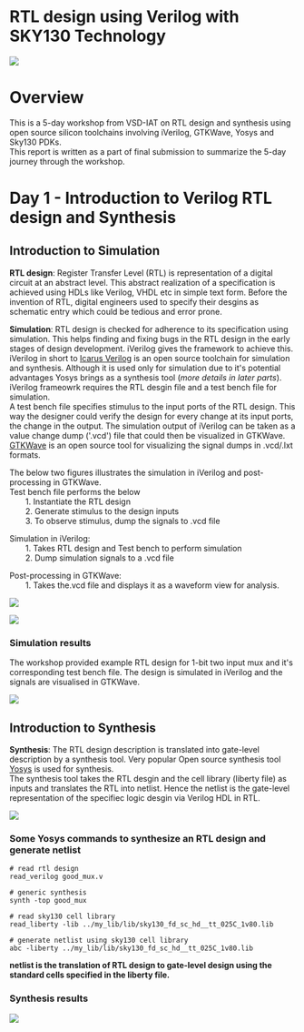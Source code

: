 # RTL design using Verilog with SKY130 Technology
![](assets/Verilog_flyer.png)

# Overview
This is a 5-day workshop from VSD-IAT on RTL design and synthesis using open source silicon toolchains involving iVerilog, GTKWave, Yosys and Sky130 PDKs.  
This report is written as a part of final submission to summarize the 5-day journey through the workshop.

# Day 1 - Introduction to Verilog RTL design and Synthesis
## Introduction to Simulation
**RTL design**: Register Transfer Level (RTL) is representation of a digital circuit at an abstract level. This abstract realization of a specification is achieved using HDLs like Verilog, VHDL etc in simple text form. Before the invention of RTL, digital engineers used to specify their desgins as schematic entry which could be tedious and error prone.  

**Simulation**: RTL design is checked for adherence to its specification using simulation. This helps finding and fixing bugs in the RTL design in the early stages of design development. iVerilog gives the framework to achieve this.
iVerilog in short to [Icarus Verilog](http://iverilog.icarus.com/) is an open source toolchain for simulation and synthesis. Although it is used only for simulation due to it's potential advantages Yosys brings as a synthesis tool (*more details in later parts*). iVerilog frameowrk requires the RTL desgin file and a test bench file for simulation.  
A test bench file specifies stimulus to the input ports of the RTL design. This way the designer could verify the design for every change at its input ports, the change in the output. 
The simulation output of iVerilog can be taken as a value change dump ('.vcd') file that could then be visualized in GTKWave.  
[GTKWave](http://gtkwave.sourceforge.net/) is an open source tool for visualizing the signal dumps in .vcd/.lxt formats.  

The below two figures illustrates the simulation in iVerilog and post-processing in GTKWave.  
Test bench file performs the below  
&emsp;&emsp;1. Instantiate the RTL design  
&emsp;&emsp;2. Generate stimulus to the design inputs  
&emsp;&emsp;3. To observe stimulus, dump the signals to .vcd file  

Simulation in iVerilog:  
&emsp;&emsp;1. Takes RTL design and Test bench to perform simulation  
&emsp;&emsp;2. Dump simulation signals to a .vcd file  

Post-processing in GTKWave:  
&emsp;&emsp;1. Takes the.vcd file and displays it as a waveform view for analysis.  

![](assets/simulation.png)

![](assets/gtkwave_view-iVerilog.drawio.png)

### Simulation results
The workshop provided example RTL design for 1-bit two input mux and it's corresponding test bench file. The design is simulated in iVerilog and the signals are visualised in GTKWave.  

![](assets/iverilog_gtkwave_lab.png)

## Introduction to Synthesis
**Synthesis**: The RTL design description is translated into gate-level description by a synthesis tool. Very popular Open source synthesis tool [Yosys](http://bygone.clairexen.net/yosys/) is used for synthesis.  
The synthesis tool takes the RTL desgin and the cell library (liberty file) as inputs and translates the RTL into netlist.
Hence the netlist is the gate-level representation of the specifiec logic desgin via Verilog HDL in RTL.  

![](assets/synthesis.drawio.png)

### Some Yosys commands to synthesize an RTL design and generate netlist
    # read rtl design 
    read_verilog good_mux.v

    # generic synthesis
    synth -top good_mux

    # read sky130 cell library
    read_liberty -lib ../my_lib/lib/sky130_fd_sc_hd__tt_025C_1v80.lib

    # generate netlist using sky130 cell library
    abc -liberty ../my_lib/lib/sky130_fd_sc_hd__tt_025C_1v80.lib  

**netlist is the translation of RTL design to gate-level design using the standard cells specified in the liberty file.**  

### Synthesis results
![](assets/synthesis_lab.png)
